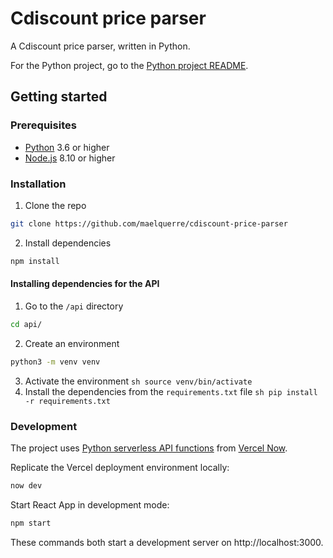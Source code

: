 # Cdiscount price parser

A Cdiscount price parser, written in Python.

For the Python project, go to the [Python project README](cdiscount/README.md).

## Getting started

### Prerequisites

- [Python](https://www.python.org/) 3.6 or higher
- [Node.js](https://nodejs.org/en/) 8.10 or higher

### Installation

1. Clone the repo
```sh
git clone https://github.com/maelquerre/cdiscount-price-parser
```
2. Install dependencies
```sh
npm install
```

#### Installing dependencies for the API

1. Go to the `/api` directory
```sh
cd api/
```
2. Create an environment
```sh
python3 -m venv venv
```
3. Activate the environment
``sh
source venv/bin/activate
``
4. Install the dependencies from the `requirements.txt` file
``sh
pip install -r requirements.txt
``

### Development

The project uses [Python serverless API functions](https://vercel.com/docs/runtimes#advanced-usage/advanced-python-usage) from [Vercel Now](https://vercel.com/docs).

Replicate the Vercel deployment environment locally:
```sh
now dev
```

Start React App in development mode:
```sh
npm start
```

These commands both start a development server on http://localhost:3000.



